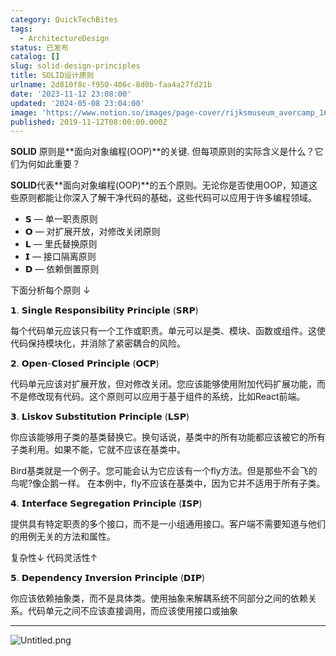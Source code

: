 ```yaml
---
category: QuickTechBites
tags:
  - ArchitectureDesign
status: 已发布
catalog: []
slug: solid-design-principles
title: SOLID设计原则
urlname: 2d810f8c-f950-406c-8d0b-faa4a27fd21b
date: '2023-11-12 23:08:00'
updated: '2024-05-08 23:04:00'
image: 'https://www.notion.so/images/page-cover/rijksmuseum_avercamp_1620.jpg'
published: 2019-11-12T08:00:00.000Z
---
```


**SOLID** 原则是**面向对象编程(OOP)**的关键. 但每项原则的实际含义是什么？它们为何如此重要？


**SOLID**代表**面向对象编程(OOP)**的五个原则。无论你是否使用OOP，知道这些原则都能让你深入了解干净代码的基础，这些代码可以应用于许多编程领域。

- 𝗦 — 单一职责原则
- 𝗢 — 对扩展开放，对修改关闭原则
- 𝗟 — 里氏替换原则
- 𝗜 — 接口隔离原则
- 𝗗 — 依赖倒置原则

下面分析每个原则 ↓


𝟭. 𝗦𝗶𝗻𝗴𝗹𝗲 𝗥𝗲𝘀𝗽𝗼𝗻𝘀𝗶𝗯𝗶𝗹𝗶𝘁𝘆 𝗣𝗿𝗶𝗻𝗰𝗶𝗽𝗹𝗲 (𝗦𝗥𝗣)


每个代码单元应该只有一个工作或职责。单元可以是类、模块、函数或组件。这使代码保持模块化，并消除了紧密耦合的风险。


𝟮. 𝗢𝗽𝗲𝗻-𝗖𝗹𝗼𝘀𝗲𝗱 𝗣𝗿𝗶𝗻𝗰𝗶𝗽𝗹𝗲 (𝗢𝗖𝗣)


代码单元应该对扩展开放，但对修改关闭。您应该能够使用附加代码扩展功能，而不是修改现有代码。这个原则可以应用于基于组件的系统，比如React前端。


𝟯. 𝗟𝗶𝘀𝗸𝗼𝘃 𝗦𝘂𝗯𝘀𝘁𝗶𝘁𝘂𝘁𝗶𝗼𝗻 𝗣𝗿𝗶𝗻𝗰𝗶𝗽𝗹𝗲 (𝗟𝗦𝗣)


你应该能够用子类的基类替换它。换句话说，基类中的所有功能都应该被它的所有子类利用。如果不能，它就不应该在基类中。


Bird基类就是一个例子。您可能会认为它应该有一个fly方法。但是那些不会飞的鸟呢?像企鹅一样。
在本例中，fly不应该在基类中，因为它并不适用于所有子类。


𝟰. 𝗜𝗻𝘁𝗲𝗿𝗳𝗮𝗰𝗲 𝗦𝗲𝗴𝗿𝗲𝗴𝗮𝘁𝗶𝗼𝗻 𝗣𝗿𝗶𝗻𝗰𝗶𝗽𝗹𝗲 (𝗜𝗦𝗣)


提供具有特定职责的多个接口，而不是一小组通用接口。客户端不需要知道与他们的用例无关的方法和属性。


复杂性↓
代码灵活性↑


𝟱. 𝗗𝗲𝗽𝗲𝗻𝗱𝗲𝗻𝗰𝘆 𝗜𝗻𝘃𝗲𝗿𝘀𝗶𝗼𝗻 𝗣𝗿𝗶𝗻𝗰𝗶𝗽𝗹𝗲 (𝗗𝗜𝗣)


你应该依赖抽象类，而不是具体类。使用抽象来解耦系统不同部分之间的依赖关系。代码单元之间不应该直接调用，而应该使用接口或抽象


---


![Untitled.png](https://prod-files-secure.s3.us-west-2.amazonaws.com/5d24fe63-e567-4804-86f9-9fdc62e13082/6fc4afd3-478b-4aaf-9884-0a3f8e406a71/Untitled.png?X-Amz-Algorithm=AWS4-HMAC-SHA256&X-Amz-Content-Sha256=UNSIGNED-PAYLOAD&X-Amz-Credential=ASIAZI2LB4667SE4CTPB%2F20250409%2Fus-west-2%2Fs3%2Faws4_request&X-Amz-Date=20250409T213327Z&X-Amz-Expires=3600&X-Amz-Security-Token=IQoJb3JpZ2luX2VjEB0aCXVzLXdlc3QtMiJHMEUCIG0W3Fr13A5BpOQmVo2uwP4iP94DmtvAm9EXdLcs6sq2AiEA7CzXEAFmX24sLv%2FBTkN%2BGvWZR7zujzmGwWPrEem8aZIqiAQIlv%2F%2F%2F%2F%2F%2F%2F%2F%2F%2FARAAGgw2Mzc0MjMxODM4MDUiDCofo1xnFStWxFd4%2FircA4q4DI0Iv8DX0IySjknlC6V52kRAj7RMEpX5xpyjoaadv37PjaG2f1nGNRb%2Bb1LjRpeumdCGSJn3R6T%2FHFKhkdmk8IW6qdVpyvghr8PJpvw1gRtnHWbrPblV5KTQimT%2BvVcDh%2BPh2%2BqjFV%2BQxpZbH6vpFnVacSZKzTZ0ofo6qsuaQSQbTP2BMz0rQKPv8wEBDDnIr%2FrDX7lNDaTLbCDuPY3y5lXLK4zRDfDJxNPEIH1xss0%2B9JoGF21oQrLoVzFSx88Q%2B%2FGravMyGdBsP%2Bc94%2BWrUvRNUCvKZdAebJbewTMzuYrNGprlleLm3VN3SEjsTbr4UyClXoKGBcj9lITmocm9qXR4iPxsx1E%2BoVJV%2BfaEXWdvmXkwowuWiPyS4rw5UI16QS5ZUQSHhH%2FvlYlnSv6e5IFZ%2Fr%2BOUYWWrIjcvo47soslT%2Bp186ojYffBkJHGYeSJfDd2oLt1RQrL1CD2e%2B6fayTEhIm1XxlvAsSmzm2d3kV4Zrg3DWVM75APQyoKNX9HnZGQjPmbae%2BWlbKv5YAcMZfGp9HfwlpUbMh2aHcqoWvhP5rc4y3K3E94Dve6P7h%2Fl%2FJccPXjY119Y4yLxU%2F6TMOxR3qH2BnV8V4WL3ZlUJwrvg2xF1LyovVFMK3H278GOqUBmdaQg%2BJTiR4X7m9%2FKeCuXt%2BPD1i6YGey3s55XV91RewN67CbBMH2E0wshUZDS4A7fdsv16iIY%2Bink32Uq7oNszVEyFNEtGyj32ni8QbkWknj%2FxrTlsrz%2B3mXMjERM6hTuChJGXk9afEtob5HYnNZPkF8GI9Aw9yfYd%2FU8bVROOjAoUOKoIiZjv0enTaB0%2BTKUBQE%2FEbbNFm4m7%2FkrWj%2F04LzvFZm&X-Amz-Signature=ffed156419588e635764dffa0a68537c3dd00123eb7bfa1094d3254b62ac658d&X-Amz-SignedHeaders=host&x-id=GetObject)

